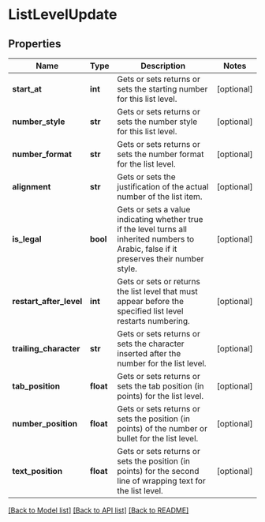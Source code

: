 # ListLevelUpdate

## Properties
Name | Type | Description | Notes
------------ | ------------- | ------------- | -------------
**start_at** | **int** | Gets or sets returns or sets the starting number for this list level. | [optional] 
**number_style** | **str** | Gets or sets returns or sets the number style for this list level. | [optional] 
**number_format** | **str** | Gets or sets returns or sets the number format for the list level. | [optional] 
**alignment** | **str** | Gets or sets the justification of the actual number of the list item. | [optional] 
**is_legal** | **bool** | Gets or sets a value indicating whether true if the level turns all inherited numbers to Arabic, false if it preserves their number style. | [optional] 
**restart_after_level** | **int** | Gets or sets or returns the list level that must appear before the specified list level restarts numbering. | [optional] 
**trailing_character** | **str** | Gets or sets returns or sets the character inserted after the number for the list level. | [optional] 
**tab_position** | **float** | Gets or sets returns or sets the tab position (in points) for the list level. | [optional] 
**number_position** | **float** | Gets or sets returns or sets the position (in points) of the number or bullet for the list level. | [optional] 
**text_position** | **float** | Gets or sets returns or sets the position (in points) for the second line of wrapping text for the list level. | [optional] 

[[Back to Model list]](../README.md#documentation-for-models) [[Back to API list]](../README.md#documentation-for-api-endpoints) [[Back to README]](../README.md)


